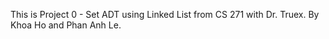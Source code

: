 This is Project 0 - Set ADT using Linked List from CS 271 with Dr. Truex.
By Khoa Ho and Phan Anh Le.
